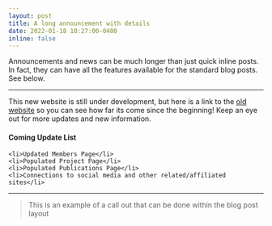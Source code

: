 ```yaml
---
layout: post
title: A long announcement with details
date: 2022-01-18 10:27:00-0400
inline: false
---
```


Announcements and news can be much longer than just quick inline posts. In fact, they can have all the features available for the standard blog posts. See below.

***

This new website is still under development, but here is a link to the <a href="https://zachpilgrim.github.io/NOAA-MAPP/">old website</a> so you can see how far its come since the beginning! Keep an eye out for more updates and new information.

#### Coming Update List

    <li>Updated Members Page</li>
    <li>Populated Project Page</li>
    <li>Populated Publications Page</li>
    <li>Connections to social media and other related/affiliated sites</li>
</ul>

***



> This is an example of a call out that can be done within the blog post layout

